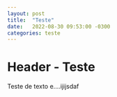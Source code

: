 ```yaml
---
layout: post
title:  "Teste"
date:   2022-08-30 09:53:00 -0300
categories: teste
---
```


# Header - Teste

Teste de texto e....ijijsdaf
